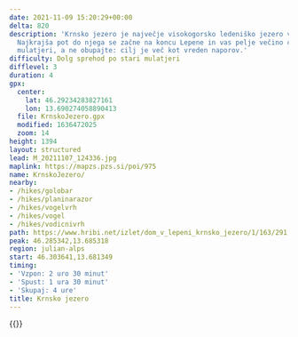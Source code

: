 ```yaml
---
date: 2021-11-09 15:20:29+00:00
delta: 820
description: 'Krnsko jezero je največje visokogorsko ledeniško jezero v Sloveniji.
  Najkrajša pot do njega se začne na koncu Lepene in vas pelje večino časa po dolgočasni
  mulatjeri, a ne obupajte: cilj je več kot vreden naporov.'
difficulty: Dolg sprehod po stari mulatjeri
difflevel: 3
duration: 4
gpx:
  center:
    lat: 46.29234283827161
    lon: 13.690274058890413
  file: KrnskoJezero.gpx
  modified: 1636472025
  zoom: 14
height: 1394
layout: structured
lead: M_20211107_124336.jpg
maplink: https://mapzs.pzs.si/poi/975
name: KrnskoJezero/
nearby:
- /hikes/golobar
- /hikes/planinarazor
- /hikes/vogelvrh
- /hikes/vogel
- /hikes/vodicnivrh
path: https://www.hribi.net/izlet/dom_v_lepeni_krnsko_jezero/1/163/291
peak: 46.285342,13.685318
region: julian-alps
start: 46.303641,13.681349
timing:
- 'Vzpon: 2 uro 30 minut'
- 'Spust: 1 ura 30 minut'
- 'Skupaj: 4 ure'
title: Krnsko jezero
---
```

{{<hike-details description="yes">}}
